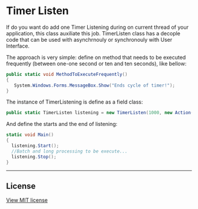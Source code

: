 # Timer Listen
If do you want do add one Timer Listening during on current thread of your application, this class auxiliate this job. TimerListen class has a decople code that can be used with asynchrnouly or synchronouly with User Interface.

The approach is very simple: define on method that needs to be executed frequently (between one-one second or ten and ten seconds), like bellow:
```cs
public static void MethodToExecuteFrequently()
{
   System.Windows.Forms.MessageBox.Show("Ends cycle of timer!");
}
```

The instance of TimerListening is define as a field class:
```cs
public static TimerListen listening = new TimerListen(1000, new Action(() => MethodToExecuteFrequently()))
```

And define the starts and the end of listening:
```cs
static void Main()
{
  listening.Start();
  //Batch and long processing to be execute...
  listening.Stop();
}
```

----------------------
## License

[View MIT license](https://github.com/antonio-leonardo/TimerListen/blob/master/LICENSE)
